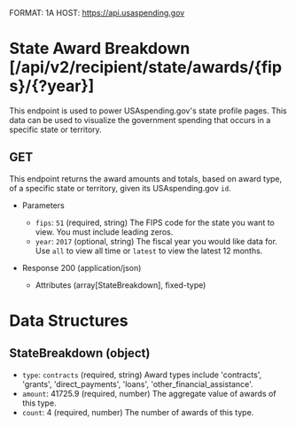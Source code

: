 FORMAT: 1A
HOST: https://api.usaspending.gov

# State Award Breakdown [/api/v2/recipient/state/awards/{fips}/{?year}]

This endpoint is used to power USAspending.gov's state profile pages. This data can be used to visualize the government spending that occurs in a specific state or territory.

## GET

This endpoint returns the award amounts and totals, based on award type, of a specific state or territory, given its USAspending.gov `id`.

+ Parameters

    + `fips`: `51` (required, string)
        The FIPS code for the state you want to view. You must include leading zeros.
    + `year`: `2017` (optional, string)
        The fiscal year you would like data for. Use `all` to view all time or `latest` to view the latest 12 months.
        
+ Response 200 (application/json)

    + Attributes (array[StateBreakdown], fixed-type)

# Data Structures

## StateBreakdown (object)
+ `type`: `contracts` (required, string)
    Award types include 'contracts', 'grants', 'direct_payments', 'loans', 'other_financial_assistance'.
+ `amount`: 41725.9 (required, number)
    The aggregate value of awards of this type.
+ `count`: 4 (required, number)
    The number of awards of this type.
